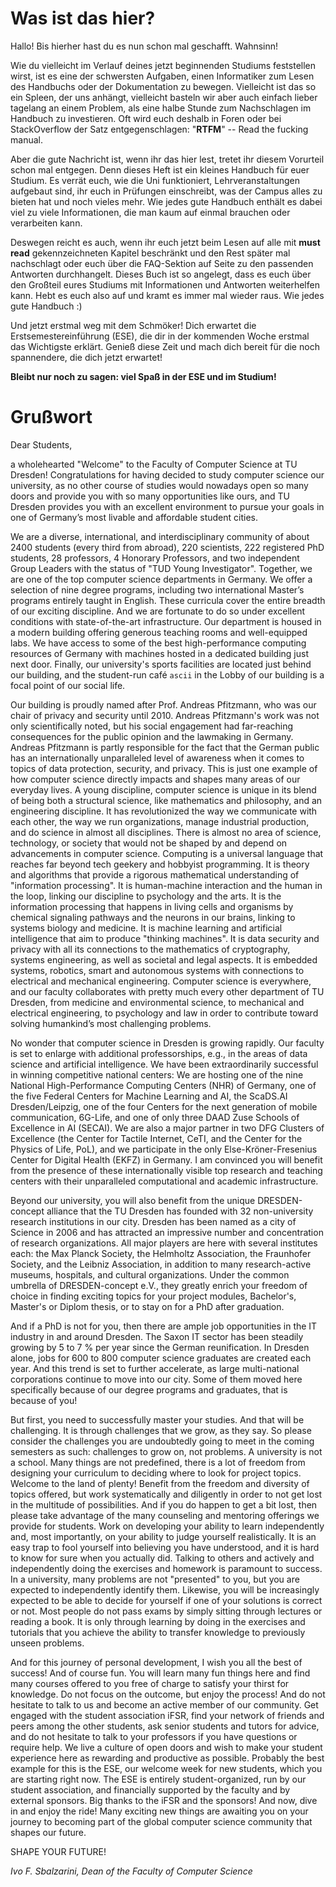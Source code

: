 # Was ist das hier?

Hallo! Bis hierher hast du es nun schon mal geschafft. Wahnsinn!

Wie du vielleicht im Verlauf deines jetzt beginnenden Studiums feststellen wirst, ist es eine der schwersten Aufgaben, einen Informatiker zum Lesen des Handbuchs oder der Dokumentation zu bewegen. Vielleicht ist das so ein Spleen, der uns anhängt, vielleicht basteln wir aber auch einfach lieber tagelang an einem Problem, als eine halbe Stunde zum Nachschlagen im Handbuch zu investieren.
Oft wird euch deshalb in Foren oder bei StackOverflow der Satz entgegenschlagen: "**RTFM**" -- Read the fucking manual.

Aber die gute Nachricht ist, wenn ihr das hier lest, tretet ihr diesem Vorurteil schon mal entgegen. Denn dieses Heft ist ein kleines Handbuch für euer Studium.
Es verrät euch, wie die Uni funktioniert, Lehrveranstaltungen aufgebaut sind, ihr euch in Prüfungen einschreibt, was der Campus alles zu bieten hat und noch vieles mehr.
Wie jedes gute Handbuch enthält es dabei viel zu viele Informationen, die man kaum auf einmal brauchen oder verarbeiten kann.

Deswegen reicht es auch, wenn ihr euch jetzt beim Lesen auf alle mit **must read** gekennzeichneten Kapitel beschränkt und den Rest später mal nachschlagt oder euch über die FAQ-Sektion auf Seite zu den passenden Antworten durchhangelt.
Dieses Buch ist so angelegt, dass es euch über den Großteil eures Studiums mit Informationen und Antworten weiterhelfen kann. Hebt es euch also auf und kramt es immer mal wieder raus. Wie jedes gute Handbuch :)

Und jetzt erstmal weg mit dem Schmöker! Dich erwartet die Erstsemestereinführung (ESE), die dir in der kommenden Woche erstmal das Wichtigste erklärt.
Genieß diese Zeit und mach dich bereit für die noch spannendere, die dich jetzt erwartet!

**Bleibt nur noch zu sagen: viel Spaß in der ESE und im Studium!**

# Grußwort

Dear Students,

a wholehearted "Welcome" to the Faculty of Computer Science at TU Dresden! Congratulations for having decided to study computer science our university, as no other course of studies would nowadays open so many doors and provide you with so many opportunities like ours, and TU Dresden provides you with an excellent environment to pursue your goals in one of Germany’s most livable and affordable student cities.

We are a diverse, international, and interdisciplinary community of about 2400 students (every third from abroad), 220 scientists, 222 registered PhD students, 28 professors, 4 Honorary Professors, and two independent Group Leaders with the status of "TUD Young Investigator". Together, we are one of the top computer science departments in Germany. We offer a selection of nine degree programs, including two international Master’s programs entirely taught in English. These curricula cover the entire breadth of our exciting discipline. And we are fortunate to do so under excellent conditions with state-of-the-art infrastructure. Our department is housed in a modern building offering generous teaching rooms and well-equipped labs. We have access to some of the best high-performance computing resources of Germany with machines hosted in a dedicated building just next door. Finally, our university's sports facilities are located just behind our building, and the student-run café `ascii` in the Lobby of our building is a focal point of our social life.

Our building is proudly named after Prof. Andreas Pfitzmann, who was our chair of privacy and security until 2010. Andreas Pfitzmann's work was not only scientifically noted, but his social engagement had far-reaching consequences for the public opinion and the lawmaking in Germany. Andreas Pfitzmann is partly responsible for the fact that the German public has an internationally unparalleled level of awareness when it comes to topics of data protection, security, and privacy.  This is just one example of how computer science directly impacts and shapes many areas of our everyday lives. A young discipline, computer science is unique in its blend of being both a structural science, like mathematics and philosophy, and an engineering discipline. It has revolutionized the way we communicate with each other, the way we run organizations, manage industrial production, and do science in almost all disciplines. There is almost no area of science, technology, or society that would not be shaped by and depend on advancements in computer science. Computing is a universal language that reaches far beyond tech geekery and hobbyist programming. It is theory and algorithms that provide a rigorous mathematical understanding of "information processing". It is human-machine interaction and the human in the loop, linking our discipline to psychology and the arts. It is the information processing that happens in living cells and organisms by chemical signaling pathways and the neurons in our brains, linking to systems biology and medicine. It is machine learning and artificial intelligence that aim to produce "thinking machines". It is data security and privacy with all its connections to the mathematics of cryptography, systems engineering, as well as societal and legal aspects. It is embedded systems, robotics, smart and autonomous systems with connections to electrical and mechanical engineering. Computer science is everywhere, and our faculty collaborates with pretty much every other department of TU Dresden, from medicine and environmental science, to mechanical and electrical engineering, to psychology and law in order to contribute toward solving humankind’s most challenging problems.

No wonder that computer science in Dresden is growing rapidly. Our faculty is set to enlarge with additional professorships, e.g., in the areas of data science and artificial intelligence. We have been extraordinarily successful in winning competitive national centers: We are hosting one of the nine National High-Performance Computing Centers (NHR) of Germany, one of the five Federal Centers for Machine Learning and AI, the ScaDS.AI Dresden/Leipzig, one of the four Centers for the next generation of mobile communication, 6G-Life, and one of only three DAAD Zuse Schools of Excellence in AI (SECAI). We are also a major partner in two DFG Clusters of Excellence (the Center for Tactile Internet, CeTI, and the Center for the Physics of Life, PoL), and we participate in the only Else-Kröner-Fresenius Center for Digital Health (EKFZ) in Germany. I am convinced you will benefit from the presence of these internationally visible top research and teaching centers with their unparalleled computational and academic infrastructure.

Beyond our university, you will also benefit from the unique DRESDEN-concept alliance that the TU Dresden has founded with 32 non-university research institutions in our city. Dresden has been named as a city of Science in 2006 and has attracted an impressive number and concentration of research organizations. All major players are here with several institutes each: the Max Planck Society, the Helmholtz Association, the Fraunhofer Society, and the Leibniz Association, in addition to many research-active museums, hospitals, and cultural organizations. Under the common umbrella of DRESDEN-concept e.V., they greatly enrich your freedom of choice in finding exciting topics for your project modules, Bachelor's, Master's or Diplom thesis, or to stay on for a PhD after graduation.

And if a PhD is not for you, then there are ample job opportunities in the IT industry in and around Dresden. The Saxon IT sector has been steadily growing by 5 to 7 % per year since the German reunification. In Dresden alone, jobs for 600 to 800 computer science graduates are created each year. And this trend is set to further accelerate, as large multi-national corporations continue to move into our city. Some of them moved here specifically because of our degree programs and graduates,  that is because of you!

But first, you need to successfully master your studies. And that will be challenging. It is through challenges that we grow, as they say. So please consider the challenges you are undoubtedly going to meet in the coming semesters as such: challenges to grow on, not problems. A university is not a school. Many things are not predefined, there is a lot of freedom from designing your curriculum to deciding where to look for project topics. Welcome to the land of plenty! Benefit from the freedom and diversity of topics offered, but work systematically and diligently in order to not get lost in the multitude of possibilities. And if you do happen to get a bit lost, then please take advantage of the many counseling and mentoring offerings we provide for students. Work on developing your ability to learn independently and, most importantly, on your ability to judge yourself realistically. It is an easy trap to fool yourself into believing you have understood, and it is hard to know for sure when you actually did. Talking to others and actively and independently doing the exercises and homework is paramount to success. In a university, many problems are not "presented" to you, but you are expected to independently identify them. Likewise, you will be increasingly expected to be able to decide for yourself if one of your solutions is correct or not. Most people do not pass exams by simply sitting through lectures or reading a book. It is only through learning by doing in the exercises and tutorials that you achieve the ability to transfer knowledge to previously unseen problems.

And for this journey of personal development, I wish you all the best of success! And of course fun. You will learn many fun things here and find many courses offered to you free of charge to satisfy your thirst for knowledge. Do not focus on the outcome, but enjoy the process! And do not hesitate to talk to us and become an active member of our community. Get engaged with the student association iFSR, find your network of friends and peers among the other students, ask senior students and tutors for advice, and do not hesitate to talk to your professors if you have questions or require help. We live a culture of open doors and wish to make your student experience here as rewarding and productive as possible. Probably the best example for this is the ESE, our welcome week for new students, which you are starting right now. The ESE is entirely student-organized, run by our student association, and financially supported by the faculty and by external sponsors. Big thanks to the iFSR and the sponsors! And now, dive in and enjoy the ride! Many exciting new things are awaiting you on your journey to becoming part of the global computer science community that shapes our future.

SHAPE YOUR FUTURE!

*Ivo F. Sbalzarini,
Dean of the Faculty of Computer Science*

